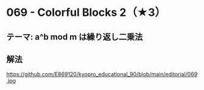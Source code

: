 # 069 - Colorful Blocks 2（★3）

## テーマ: a^b mod m は繰り返し二乗法

## 解法
https://github.com/E869120/kyopro_educational_90/blob/main/editorial/069.jpg
